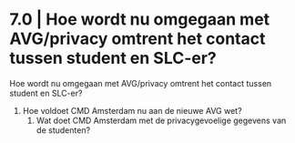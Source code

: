 # 7.0 \| Hoe wordt nu omgegaan met AVG/privacy omtrent het contact tussen student en SLC-er?

Hoe wordt nu omgegaan met AVG/privacy omtrent het contact tussen student en SLC-er?

1. Hoe voldoet CMD Amsterdam nu aan de nieuwe AVG wet?
   1. Wat doet CMD Amsterdam met de privacygevoelige gegevens van de studenten?

